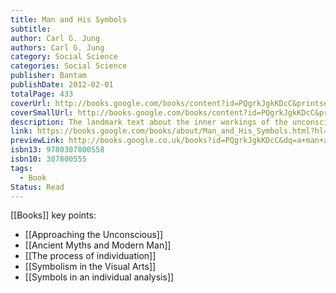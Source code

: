 ```yaml
---
title: Man and His Symbols
subtitle: 
author: Carl G. Jung
authors: Carl G. Jung
category: Social Science
categories: Social Science
publisher: Bantam
publishDate: 2012-02-01
totalPage: 433
coverUrl: http://books.google.com/books/content?id=PQgrkJgkKDcC&printsec=frontcover&img=1&zoom=1&source=gbs_api
coverSmallUrl: http://books.google.com/books/content?id=PQgrkJgkKDcC&printsec=frontcover&img=1&zoom=5&source=gbs_api
description: The landmark text about the inner workings of the unconscious mind—from the symbolism that unlocks the meaning of our dreams to their effect on our waking lives and artistic impulses—featuring more than a hundred updated images that break down Carl G. Jung’s revolutionary ideas “What emerges with great clarity from the book is that Jung has done immense service both to psychology as a science and to our general understanding of man in society.”—The Guardian “Our psyche is part of nature, and its enigma is limitless.” Since our inception, humanity has looked to dreams for guidance. But what are they? How can we understand them? And how can we use them to shape our lives? There is perhaps no one more equipped to answer these questions than the legendary psychologist Carl G. Jung. It is in his life’s work that the unconscious mind comes to be understood as an expansive, rich world just as vital and true a part of the mind as the conscious, and it is in our dreams—those personal, integral expressions of our deepest selves—that it communicates itself to us. A seminal text written explicitly for the general reader, Man and His Symbols is a guide to understanding our dreams and interrogating the many facets of identity—our egos and our shadows, “the dark side of our natures.” Full of fascinating case studies and examples pulled from philosophy, history, myth, fairy tales, and more, this groundbreaking work—profusely illustrated with hundreds of visual examples—offers invaluable insight into the symbols we dream that demand understanding, why we seek meaning at all, and how these very symbols affect our lives. Armed with the knowledge of the self and our shadow, we may build fuller, more receptive lives. By illuminating the means to examine our prejudices, interpret psychological meanings, break free of our influences, and recenter our individuality, Man and His Symbols proves to be—decades after its conception—a revelatory, absorbing, and relevant experience.
link: https://books.google.com/books/about/Man_and_His_Symbols.html?hl=&id=PQgrkJgkKDcC
previewLink: http://books.google.co.uk/books?id=PQgrkJgkKDcC&dq=a+man+and+his+symbols&hl=&as_pt=BOOKS&cd=1&source=gbs_api
isbn13: 9780307800558
isbn10: 307800555
tags:
  - Book
Status: Read
---
```

[[Books]]
key points:
- [[Approaching the Unconscious]]
- [[Ancient Myths and Modern Man]]
- [[The process of individuation]]
- [[Symbolism in the Visual Arts]]
- [[Symbols in an individual analysis]]
